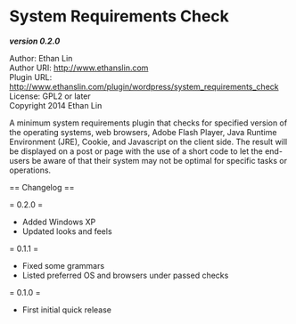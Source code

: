 System Requirements Check
=========================
**_version 0.2.0_**

Author: Ethan Lin  
Author URI: http://www.ethanslin.com  
Plugin URL: http://www.ethanslin.com/plugin/wordpress/system_requirements_check  
License: GPL2 or later  
Copyright 2014 Ethan Lin

A minimum system requirements plugin that checks for specified version of the operating systems, web browsers, Adobe Flash Player, Java Runtime Environment (JRE), Cookie, and Javascript on the client side. The result will be displayed on a post or page with the use of a short code to let the end-users be aware of that their system may not be optimal for specific tasks or operations.

== Changelog ==

= 0.2.0 =
* Added Windows XP
* Updated looks and feels

= 0.1.1 =
* Fixed some grammars
* Listed preferred OS and browsers under passed checks

= 0.1.0 =
* First initial quick release